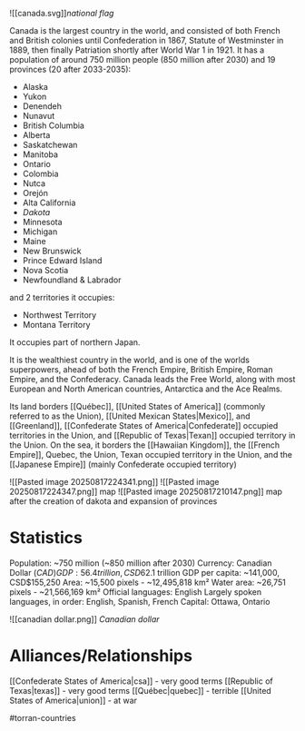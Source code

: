 ![[canada.svg]]*national flag*

Canada is the largest country in the world, and consisted of both French and British colonies until Confederation in 1867, Statute of Westminster in 1889, then finally Patriation shortly after World War 1 in 1921. It has a population of around 750 million people (850 million after 2030) and 19 provinces (20 after 2033-2035):

- Alaska
- Yukon
- Denendeh
- Nunavut
- British Columbia
- Alberta
- Saskatchewan
- Manitoba
- Ontario
- Colombia
- Nutca
- Orejón
- Alta California
- *Dakota*
- Minnesota
- Michigan
- Maine
- New Brunswick
- Prince Edward Island
- Nova Scotia
- Newfoundland & Labrador

and 2 territories it occupies:

- Northwest Territory
- Montana Territory

It occupies part of northern Japan.

It is the wealthiest country in the world, and is one of the worlds superpowers, ahead of both the French Empire, British Empire, Roman Empire, and the Confederacy. Canada leads the Free World, along with most European and North American countries, Antarctica and the Ace Realms.

Its land borders [[Québec]], [[United States of America]] (commonly referred to as the Union), [[United Mexican States|Mexico]], and [[Greenland]], [[Confederate States of America|Confederate]] occupied territories in the Union, and [[Republic of Texas|Texan]] occupied territory in the Union. On the sea, it borders the [[Hawaiian Kingdom]], the [[French Empire]], Quebec, the Union, Texan occupied territory in the Union, and the [[Japanese Empire]] (mainly Confederate occupied territory)

![[Pasted image 20250817224341.png]]
![[Pasted image 20250817224347.png]]
map
![[Pasted image 20250817210147.png]]
map after the creation of dakota and expansion of provinces

# Statistics
Population: ~750 million (~850 million after 2030)
Currency: Canadian Dollar ($CAD)
GDP: 56.4 trillion, CSD$62.1 trillion
GDP per capita: ~141,000, CSD$155,250
Area: ~15,500 pixels - ~12,495,818 km²
Water area: ~26,751 pixels - ~21,566,169 km²
Official languages: English
Largely spoken languages, in order: English, Spanish, French
Capital: Ottawa, Ontario

![[canadian dollar.png]]
*Canadian dollar*

# Alliances/Relationships
[[Confederate States of America|csa]] - very good terms
[[Republic of Texas|texas]] - very good terms
[[Québec|quebec]] - terrible
[[United States of America|union]] - at war

#torran-countries